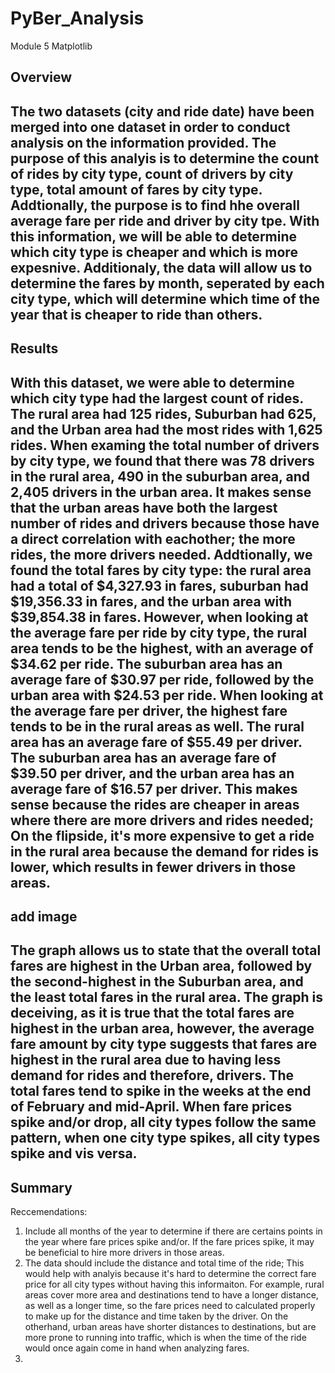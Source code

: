 # PyBer_Analysis
Module 5 Matplotlib
## Overview
The two datasets (city and ride date) have been merged into one dataset in order to conduct analysis on the information provided. The purpose of this analyis is to determine the count of rides by city type, count of drivers by city type, total amount of fares by city type. Addtionally, the purpose is to find hhe overall average fare per ride and driver by city tpe. With this information, we will be able to determine which city type is cheaper and which is more expesnive. Additionaly, the data will allow us to determine the fares by month, seperated by each city type, which will determine which time of the year that is cheaper to ride than others.
---
## Results
With this dataset, we were able to determine which city type had the largest count of rides. The rural area had 125 rides, Suburban had 625, and the Urban area had the most rides with 1,625 rides. When examing the total number of drivers by city type, we found that there was 78 drivers in the rural area, 490 in the suburban area, and 2,405 drivers in the urban area. It makes sense that the urban areas have both the largest number of rides and drivers because those have a direct correlation with eachother; the more rides, the more drivers needed. Addtionally, we found the total fares by city type: the rural area had a total of $4,327.93 in fares, suburban had $19,356.33 in fares, and the urban area with $39,854.38 in fares. However, when looking at the average fare per ride by city type, the rural area tends to be the highest, with an average of $34.62 per ride. The suburban area has an average fare of $30.97 per ride, followed by the urban area with $24.53 per ride. When looking at the average fare per driver, the highest fare tends to be in the rural areas as well. The rural area has an average fare of $55.49 per driver. The suburban area has an average fare of $39.50 per driver, and the urban area has an average fare of $16.57 per driver. This makes sense because the rides are cheaper in areas where there are more drivers and rides needed; On the flipside, it's more expensive to get a ride in the rural area because the demand for rides is lower, which results in fewer drivers in those areas.
---
add image
---
The graph allows us to state that the overall total fares are highest in the Urban area, followed by the second-highest in the Suburban area, and the least total fares in the rural area. The graph is deceiving, as it is true that the total fares are highest in the urban area, however, the average fare amount by city type suggests that fares are highest in the rural area due to having less demand for rides and therefore, drivers. The total fares tend to spike in the weeks at the end of February and mid-April. When fare prices spike and/or drop, all city types follow the same pattern, when one city type spikes, all city types spike and vis versa.
---
## Summary
Reccemendations:
1. Include all months of the year to determine if there are certains points in the year where fare prices spike and/or. If the fare prices spike, it may be beneficial to hire more drivers in those areas.
2. The data should include the distance and total time of the ride; This would help with analyis because it's hard to determine the correct fare price for all city types without having this informaiton. For example, rural areas cover more area and destinations tend to have a longer distance, as well as a longer time, so the fare prices need to calculated properly to make up for the distance and time taken by the driver. On the otherhand, urban areas have shorter distances to destinations, but are more prone to running into traffic, which is when the time of the ride would once again come in hand when analyzing fares.
3. 
